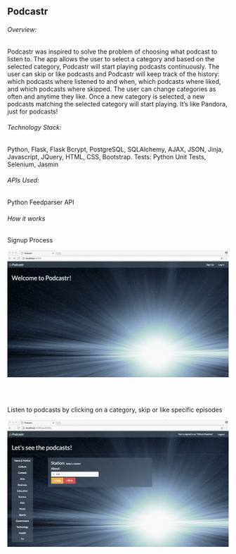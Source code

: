 <h2>Podcastr</h2>


<h6>Overview:</h6>

Podcastr was inspired to solve the problem of choosing what podcast to listen to. The app allows the user to select a category and based on the selected category, Podcastr will start playing podcasts continuously. The user can skip or like podcasts and Podcastr will keep track of the history: which podcasts where listened to and when, which podcasts where liked, and which podcasts where skipped. The user can change categories as often and anytime they like. Once a new category is selected, a new podcasts matching the selected category will start playing. It’s like Pandora, just for podcasts!


<h6>Technology Stack:</h6>

Python, Flask, Flask Bcrypt, PostgreSQL, SQLAlchemy, AJAX, JSON, Jinja, Javascript, JQuery, HTML, CSS, Bootstrap. Tests: Python Unit Tests, Selenium, Jasmin


<h6>APIs Used:</h6>

Python Feedparser API


<h6>How it works</h6>

Signup Process

![Podcastr Signup](/static/imgs/readme_imgs/signup.gif)

<br><br>

Listen to podcasts by clicking on a category, skip or like specific episodes

![Podcastr Listen](/static/imgs/readme_imgs/like_skip.gif)
